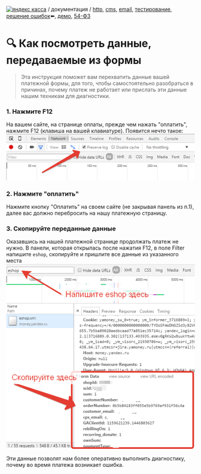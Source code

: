 [![яндекс касса](/i/yakassalogo.png "Яндекс Касса")](https://kassa.yandex.ru) / документация / [http](/demo/010%20интеграция%20для%20самописных%20сайтов.md), [cms](/demo/011%20интеграция%20для%20CMS%20и%20SaaS.md), [email](/010%20интеграция%20email.md), [тестирование](/demo/030%20тестирование.md), [решение ошибок](/demo/031%20решение%20ошибок.md):arrow_left:, [демо](/demo/032%20демо%20стенд.md),  [54-ФЗ](/demo/54-fz.md)

:mag: Как посмотреть данные, передаваемые из формы
==================================================

> Эта инструкция поможет вам перехватить данные вашей платежной формы, для того, чтобы самостоятельно разобраться в причинах, почему платеж не работает или прислать эти данные нашим техникам для диагностики.

### 1. Нажмите F12

На вашем сайте, на странице оплаты, прежде чем нажать "оплатить", нажмите F12 (клавиша на вашей клавиатуре). Появится нечто такое:  
![F12 в браузере, подготовка к перехвату данных из формы](/demo/031-01-01.png "F12 в браузере, подготовка к перехвату данных из формы")

### 2. Нажмите "оплатить"

Нажмите кнопку "Оплатить" на своем сайте (не закрывая панель из п.1), далее вас должно перебросить на нашу платежную страницу.

### 3. Скопируйте переданные данные

Оказавшись на нашей платежной странице продолжать платеж не нужно. В панели, которая открылась после нажатия F12, в поле Filter напишите `eshop`, скопируйте и пришлите все данные из указанного места  
![Скопировать данные, переданные из формы](/demo/031-01-02.png "Скопировать данные, переданные из формы")

Эти данные позволят нам более оперативно выполнить диагностику, почему во время платежа возникает ошибка.
